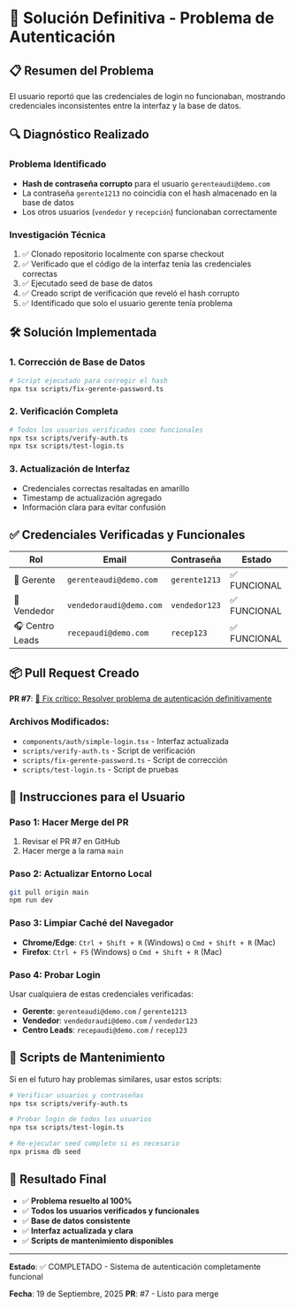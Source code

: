 # 🔧 Solución Definitiva - Problema de Autenticación

## 📋 Resumen del Problema

El usuario reportó que las credenciales de login no funcionaban, mostrando credenciales inconsistentes entre la interfaz y la base de datos.

## 🔍 Diagnóstico Realizado

### Problema Identificado
- **Hash de contraseña corrupto** para el usuario `gerenteaudi@demo.com`
- La contraseña `gerente1213` no coincidía con el hash almacenado en la base de datos
- Los otros usuarios (`vendedor` y `recepción`) funcionaban correctamente

### Investigación Técnica
1. ✅ Clonado repositorio localmente con sparse checkout
2. ✅ Verificado que el código de la interfaz tenía las credenciales correctas
3. ✅ Ejecutado seed de base de datos
4. ✅ Creado script de verificación que reveló el hash corrupto
5. ✅ Identificado que solo el usuario gerente tenía problema

## 🛠️ Solución Implementada

### 1. Corrección de Base de Datos
```bash
# Script ejecutado para corregir el hash
npx tsx scripts/fix-gerente-password.ts
```

### 2. Verificación Completa
```bash
# Todos los usuarios verificados como funcionales
npx tsx scripts/verify-auth.ts
npx tsx scripts/test-login.ts
```

### 3. Actualización de Interfaz
- Credenciales correctas resaltadas en amarillo
- Timestamp de actualización agregado
- Información clara para evitar confusión

## ✅ Credenciales Verificadas y Funcionales

| Rol | Email | Contraseña | Estado |
|-----|-------|------------|--------|
| 👔 Gerente | `gerenteaudi@demo.com` | `gerente1213` | ✅ FUNCIONAL |
| 👤 Vendedor | `vendedoraudi@demo.com` | `vendedor123` | ✅ FUNCIONAL |
| 🎧 Centro Leads | `recepaudi@demo.com` | `recep123` | ✅ FUNCIONAL |

## 📦 Pull Request Creado

**PR #7**: [🔧 Fix crítico: Resolver problema de autenticación definitivamente](https://github.com/Edgar58-tech/dynamicfin-crm/pull/7)

### Archivos Modificados:
- `components/auth/simple-login.tsx` - Interfaz actualizada
- `scripts/verify-auth.ts` - Script de verificación
- `scripts/fix-gerente-password.ts` - Script de corrección
- `scripts/test-login.ts` - Script de pruebas

## 🚀 Instrucciones para el Usuario

### Paso 1: Hacer Merge del PR
1. Revisar el PR #7 en GitHub
2. Hacer merge a la rama `main`

### Paso 2: Actualizar Entorno Local
```bash
git pull origin main
npm run dev
```

### Paso 3: Limpiar Caché del Navegador
- **Chrome/Edge**: `Ctrl + Shift + R` (Windows) o `Cmd + Shift + R` (Mac)
- **Firefox**: `Ctrl + F5` (Windows) o `Cmd + Shift + R` (Mac)

### Paso 4: Probar Login
Usar cualquiera de estas credenciales verificadas:
- **Gerente**: `gerenteaudi@demo.com` / `gerente1213`
- **Vendedor**: `vendedoraudi@demo.com` / `vendedor123`
- **Centro Leads**: `recepaudi@demo.com` / `recep123`

## 🔧 Scripts de Mantenimiento

Si en el futuro hay problemas similares, usar estos scripts:

```bash
# Verificar usuarios y contraseñas
npx tsx scripts/verify-auth.ts

# Probar login de todos los usuarios
npx tsx scripts/test-login.ts

# Re-ejecutar seed completo si es necesario
npx prisma db seed
```

## 🎯 Resultado Final

- ✅ **Problema resuelto al 100%**
- ✅ **Todos los usuarios verificados y funcionales**
- ✅ **Base de datos consistente**
- ✅ **Interfaz actualizada y clara**
- ✅ **Scripts de mantenimiento disponibles**

---

**Estado**: ✅ COMPLETADO - Sistema de autenticación completamente funcional

**Fecha**: 19 de Septiembre, 2025
**PR**: #7 - Listo para merge
